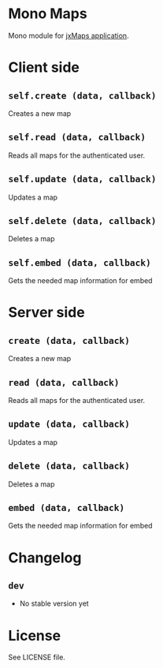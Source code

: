Mono Maps
=========
Mono module for [jxMaps application](https://github.com/jillix/Maps).

# Client side

## `self.create (data, callback)`
Creates a new map

## `self.read (data, callback)`
Reads all maps for the authenticated user.

## `self.update (data, callback)`
Updates a map

## `self.delete (data, callback)`
Deletes a map

## `self.embed (data, callback)`
Gets the needed map information for embed

# Server side
## `create (data, callback)`
Creates a new map

## `read (data, callback)`
Reads all maps for the authenticated user.

## `update (data, callback)`
Updates a map

## `delete (data, callback)`
Deletes a map

## `embed (data, callback)`
Gets the needed map information for embed

# Changelog

## `dev`
 - No stable version yet

# License
See LICENSE file.
